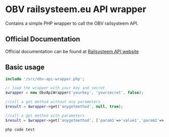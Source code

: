 # OBV railsysteem.eu API wrapper

Contains a simple PHP wrapper to call the OBV railsysteem API.

## Official Documentation
Official documentation can be found at [Railsysteem API website](https://railsysteem.eu/api) 

## Basic usage
```php
include '/src/obv-api-wrapper.php';

// load the wrapper with your key and secret
$wrapper = new ObvApiWrapper('yourkey', 'yoursecret', false);

//call a get method without any parameters
$result = $wrapper->get('anygetmethod', null, true);

//call a get method with parameters
$result = $wrapper->get('anygetmethod', ['param1'=>'value1','param2'=>'value2'], true);
```

`php code test`
